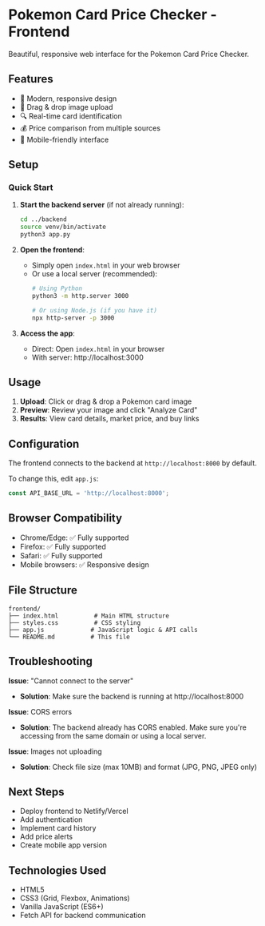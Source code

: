 # Pokemon Card Price Checker - Frontend

Beautiful, responsive web interface for the Pokemon Card Price Checker.

## Features

- 🎨 Modern, responsive design
- 📸 Drag & drop image upload
- 🔍 Real-time card identification
- 💰 Price comparison from multiple sources
- 📱 Mobile-friendly interface

## Setup

### Quick Start

1. **Start the backend server** (if not already running):
   ```bash
   cd ../backend
   source venv/bin/activate
   python3 app.py
   ```

2. **Open the frontend**:
   - Simply open `index.html` in your web browser
   - Or use a local server (recommended):
     ```bash
     # Using Python
     python3 -m http.server 3000
     
     # Or using Node.js (if you have it)
     npx http-server -p 3000
     ```

3. **Access the app**:
   - Direct: Open `index.html` in your browser
   - With server: http://localhost:3000

## Usage

1. **Upload**: Click or drag & drop a Pokemon card image
2. **Preview**: Review your image and click "Analyze Card"
3. **Results**: View card details, market price, and buy links

## Configuration

The frontend connects to the backend at `http://localhost:8000` by default.

To change this, edit `app.js`:
```javascript
const API_BASE_URL = 'http://localhost:8000';
```

## Browser Compatibility

- Chrome/Edge: ✅ Fully supported
- Firefox: ✅ Fully supported
- Safari: ✅ Fully supported
- Mobile browsers: ✅ Responsive design

## File Structure

```
frontend/
├── index.html          # Main HTML structure
├── styles.css          # CSS styling
├── app.js             # JavaScript logic & API calls
└── README.md          # This file
```

## Troubleshooting

**Issue**: "Cannot connect to the server"
- **Solution**: Make sure the backend is running at http://localhost:8000

**Issue**: CORS errors
- **Solution**: The backend already has CORS enabled. Make sure you're accessing from the same domain or using a local server.

**Issue**: Images not uploading
- **Solution**: Check file size (max 10MB) and format (JPG, PNG, JPEG only)

## Next Steps

- Deploy frontend to Netlify/Vercel
- Add authentication
- Implement card history
- Add price alerts
- Create mobile app version

## Technologies Used

- HTML5
- CSS3 (Grid, Flexbox, Animations)
- Vanilla JavaScript (ES6+)
- Fetch API for backend communication
